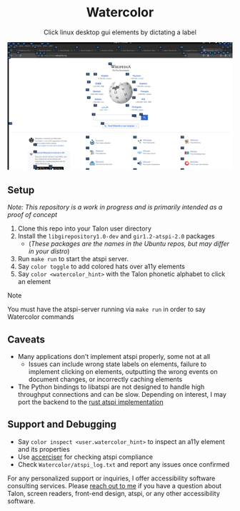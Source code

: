 <h1 align="center">Watercolor</h1>

<p align="center">Click linux desktop gui elements by dictating a label </p>

![An example with labels over all elements on the screen](./docs/watercolor_example.png)

## Setup

_Note: This repository is a work in progress and is primarily intended as a proof of concept_

1. Clone this repo into your Talon user directory
2. Install the `libgirepository1.0-dev` and `gir1.2-atspi-2.0` packages
    * (_These packages are the names in the Ubuntu repos, but may differ in your distro_)
4. Run `make run` to start the atspi server.
5. Say `color toggle` to add colored hats over a11y elements
6. Say `color <watercolor_hint>` with the Talon phonetic alphabet to click an element

> [!NOTE]
> You must have the atspi-server running via `make run` in order to say Watercolor commands

## Caveats

- Many applications don't implement atspi properly, some not at all
  - Issues can include wrong state labels on elements, failure to implement clicking on elements, outputting the wrong events on document changes, or incorrectly caching elements
- The Python bindings to libatspi are not designed to handle high throughput connections and can be slow. Depending on interest, I may port the backend to the [rust atspi implementation](https://github.com/odilia-app/atspi)

## Support and Debugging

- Say `color inspect <user.watercolor_hint>` to inspect an a11y element and its properties
- Use [accerciser](https://gitlab.gnome.org/GNOME/accerciser) for checking atspi compliance
- Check `Watercolor/atspi_log.txt` and report any issues once confirmed

For any personalized support or inquiries, I offer accessibility software consulting services. Please [reach out to me](https://colton.place/contact/) if you have a question about Talon, screen readers, front-end design, atspi, or any other accessibility software.
